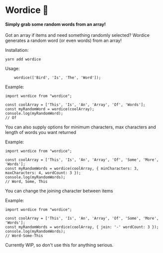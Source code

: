 # Wordice 🎲
#### Simply grab some random words from an array!

Got an array if items and need something randomly selected? Wordice generates a random word (or even words) from an array!

Installation:

    yarn add wordice

Usage:

        wordice(['Bird', 'Is', 'The', 'Word']);


Example:

    import wordice from "wordice";

    const coolArray = ['This', 'Is', 'An', 'Array', 'Of', 'Words'];
    const myRandomWord = wordice(coolArray);
    console.log(myRandomWord);
    // Of


You can also supply options for minimum characters, max characters and length of words you want returned

Example:

    import wordice from "wordice";

    const coolArray = ['This', 'Is', 'An', 'Array', 'Of', 'Some', 'More', 'Words'];
    const myRandomWords = wordice(coolArray, { minCharacters: 3, maxCharacters: 4, wordCount: 3 });
    console.log(myRandomWords);
    // Word, Some, This


You can change the joining character between items


Example:

    import wordice from "wordice";

    const coolArray = ['This', 'Is', 'An', 'Array', 'Of', 'Some', 'More', 'Words'];
    const myRandomWords = wordice(coolArray, { join: '-' wordCount: 3 });
    console.log(myRandomWords);
    // Word-Some-This

Currently WIP, so don't use this for anything serious.
